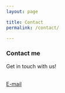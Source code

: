 ```yaml
---
layout: page

title: Contact
permalink: /contact/

---
```


### Contact me

Get in touch with us!
<br><br>

<a href="mailto:ortiz432@umn.edu" class="button is-normal is-responsive is-outlined">
E-mail
</a>
